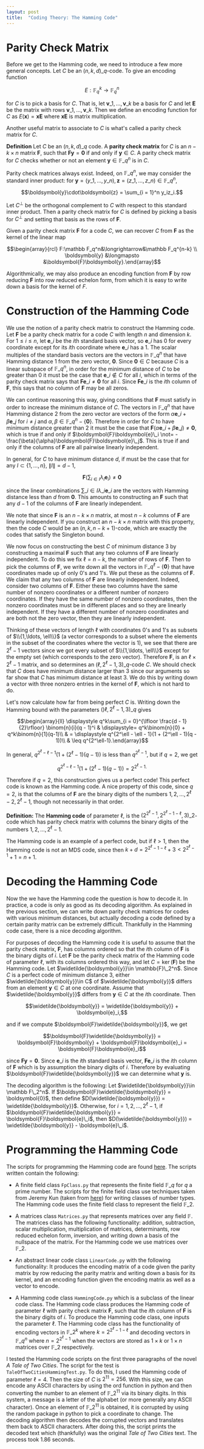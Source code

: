 ```yaml
---
layout: post
title:  "Coding Theory: The Hamming Code"
---
```


# Parity Check Matrix

Before we get to the Hamming code, we need to introduce a few more general concepts. Let $C$ be an $(n,k,d)\_q$-code. To give an encoding function

$$E:\mathbb F_q^k\longrightarrow\mathbb F_q^n$$

for $C$ is to pick a basis for $C$. That is, let $\boldsymbol{v}\_1,\ldots,\boldsymbol{v}\_k$ be a basis for $C$ and let $\boldsymbol{E}$ be the matrix with rows $\boldsymbol{v}\_1,\ldots,\boldsymbol{v}\_k$. Then we define an encoding function for $C$ as $E(\boldsymbol{x}) = \boldsymbol{x}\boldsymbol{E}$ where $\boldsymbol{x}\boldsymbol{E}$ is matrix multiplication.

Another useful matrix to associate to $C$ is what's called a parity check matrix for $C$.

**Definition** Let $C$ be an $(n,k,d)\_q$ code. A **parity check matrix** for $C$ is an $n-k\times n$ matrix $\boldsymbol{F}$, such that $\boldsymbol{F}\boldsymbol{y} = \boldsymbol{0}$ if and only if $\boldsymbol{y}\in C$. A parity check matrix for $C$ checks whether or not an element $\boldsymbol{y}\in \mathbb F\_q^n$ is in $C$.

Parity check matrices always exist. Indeed, on $\mathbb F\_q^n$, we may consider the standard inner product: for $\boldsymbol{y} = (y\_1,\ldots, y\_n), \boldsymbol{z} = (z\_1,\ldots,z\_n)\in\mathbb F\_q^n$,

$$\boldsymbol{y}\cdot\boldsymbol{z} = \sum_{i = 1}^n y_iz_i.$$

Let $C^\perp$ be the orthogonal complement to $C$ with respect to this standard inner product. Then a parity check matrix for $C$ is defined by picking a basis for $C^\perp$ and setting that basis as the rows of $\boldsymbol{F}$.

Given a parity check matrix $\boldsymbol{F}$ for a code $C$, we can recover $C$ from $\boldsymbol{F}$ as the kernel of the linear map

$$\begin{array}{rcl} F:\mathbb F_q^n&\longrightarrow&\mathbb F_q^{n-k} \\ \boldsymbol{y} &\longmapsto &\boldsymbol{F}\boldsymbol{y}.\end{array}$$

Algorithmically, we may also produce an encoding function from $\boldsymbol{F}$ by row reducing $\boldsymbol{F}$ into row reduced echelon form, from which it is easy to write down a basis for the kernel of $F$.

# Construction of the Hamming Code

We use the notion of a parity check matrix to construct the Hamming code. Let $\boldsymbol{F}$ be a parity check matrix for a code $C$ with length $n$ and dimension $k$. For $1\leq i\leq n$, let $\boldsymbol{e}\_i$ be the $i$th standard basis vector, so $\boldsymbol{e}\_i$ has $0$ for every coordinate except for its $i$th coordinate where $\boldsymbol{e}\_i$ has a $1$. The scalar multiples of the standard basis vectors are the vectors in $\mathbb F\_q^n$ that have Hamming distance $1$ from the zero vector, $\boldsymbol{0}$. Since $\boldsymbol{0}\in C$ because $C$ is a linear subspace of $\mathbb F\_q^n$, in order for the minimum distance of $C$ to be greater than $0$ it must be the case that $\boldsymbol{e}\_i\not\in C$ for all $i$, which in terms of the parity check matrix says that $\boldsymbol{F}\boldsymbol{e}\_i\not=\boldsymbol{0}$ for all $i$. Since $\boldsymbol{F}\boldsymbol{e}\_i$ is the $i$th column of $\boldsymbol{F}$, this says that no column of $\boldsymbol{F}$ may be all zeros.

We can continue reasoning this way, giving conditions that $\boldsymbol{F}$ must satisfy in order to increase the minimum distance of $C$. The vectors in $\mathbb F\_q^n$ that have Hamming distance $2$ from the zero vector are vectors of the form $\alpha \boldsymbol{e}\_i + \beta\boldsymbol{e}\_j$ for $i\not= j$ and $\alpha,\beta\in\mathbb F\_q^n - \{\boldsymbol{0}\}$. Therefore in order for $C$ to have minimum distance greater than $2$ it must be the case that $\boldsymbol{F}(\alpha\boldsymbol{e}\_i + \beta\boldsymbol{e}\_j)\not=\boldsymbol{0}$, which is true if and only if $\boldsymbol{F}\boldsymbol{e}\_i \not= -\frac{\beta}{\alpha}\boldsymbol{F}\boldsymbol{e}\_j$. This is true if and only if the columns of $\boldsymbol{F}$ are all pairwise linearly independent.

In general, for $C$ to have minimum distance $d$, if must be the case that for any $I\subset \{1,\ldots,n\}$, $\|I\| = d-1$,

$$\boldsymbol{F}\left(\sum_{i\in I} \lambda_i\boldsymbol{e}_i\right)\not=\boldsymbol{0}$$

since the linear combinations $\sum\_{i\in I} \lambda\_i\boldsymbol{e}\_i$ are the vectors with Hamming distance less than $d$ from $\boldsymbol{0}$. This amounts to constructing an $\boldsymbol{F}$ such that any $d-1$ of the columns of $\boldsymbol{F}$ are linearly independent.

We note that since $\boldsymbol{F}$ is an $n-k\times n$ matrix, at most $n-k$ columns of $\boldsymbol{F}$ are linearly independent. If you construct an $n-k\times n$ matrix with this property, then the code $C$ would be an $(n, k, n-k + 1)$-code, which are exactly the codes that satisfy the Singleton bound.

We now focus on constructing the best $C$ of minimum distance $3$ by constructing a maximal $\boldsymbol{F}$ such that any two columns of $\boldsymbol{F}$ are linearly independent. To do this we fix $\ell = n-k$, the number of rows of $\boldsymbol{F}$. Then to pick the columns of $\boldsymbol{F}$, we write down all the vectors in $\mathbb F\_q^{\ell} - \{\boldsymbol{0}\}$ that have coordinates made up of only $0$'s and $1$'s. We put these as the columns of $\boldsymbol{F}$. We claim that any two columns of $\boldsymbol{F}$ are linearly independent. Indeed, consider two columns of $\boldsymbol{F}$. Either these two columns have the same number of nonzero coordinates or a different number of nonzero coordinates. If they have the same number of nonzero coordinates, then the nonzero coordinates must be in different places and so they are linearly independent. If they have a different number of nonzero coordinates and are both not the zero vector, then they are linearly independent.

Thinking of these vectors of length $\ell$ with coordinates $0$'s and $1$'s as subsets of $\\{1,\ldots, \ell\\}$ (a vector corresponds to a subset where the elements in the subset of the coordinates where the vector is $1$), we see that there are $2^\ell - 1$ vectors since we got every subset of $\\{1,\ldots, \ell\\}$ except for the empty set (which corresponds to the zero vector). Therefore $\boldsymbol{F}$, is an $\ell\times 2^\ell - 1$ matrix, and so determines an $(\ell, 2^\ell - 1, 3)\_q$-code $C$. We should check that $C$ does have minimum distance larger than $3$ since our arguments so far show that $C$ has minimum distance at least $3$. We do this by writing down a vector with three nonzero entries in the kernel of $\boldsymbol{F}$, which is not hard to do.

Let's now calculate how far from being perfect $C$ is. Writing down the Hamming bound with the parameters $()\ell, 2^\ell - 1, 3)\_q$ gives

$$\begin{array}{ll} \displaystyle q^k\sum_{i = 0}^{\lfloor \frac{d - 1}{2}\rfloor} \binom{n}{i}(q - 1)^i & \displaystyle= q^k\binom{n}{0} + q^k\binom{n}{1}(q-1)\\
										& = \displaystyle q^{2^\ell - \ell - 1}(1 + (2^\ell - 1)(q - 1))\\
										& \leq q^{2^\ell-1}.\end{array}$$

In general, $q^{2^\ell - \ell - 1}(1 + (2^\ell - 1)(q - 1))$ is less than $q^{2^{\ell} - 1}$, but if $q = 2$, we get

$$q^{2^\ell - \ell - 1}(1 + (2^\ell - 1)(q - 1)) = 2^{2^\ell - 1.}$$

Therefore if $q = 2$, this construction gives us a perfect code! This perfect code is known as the Hamming code. A nice property of this code, since $q = 2$, is that the columns of $\boldsymbol{F}$ are the binary digits of the numbers $1,2,\ldots, 2^\ell - 2, 2^\ell - 1$, though not necessarily in that order.

**Definition:** The **Hamming code** of parameter $\ell$, is the $(2^{2^\ell - 1}, 2^{2^\ell - 1 - \ell}, 3)\_2$-code which has parity check matrix with columns the binary digits of the numbers $1,2,\ldots, 2^{\ell} - 1$.

The Hamming code is an example of a perfect code, but if $\ell >1$, then the Hamming code is not an MDS code, since then $k + d = 2^{2^\ell - 1 - \ell} + 3 < 2^{2^\ell - 1} + 1 = n + 1$.

# Decoding the Hamming Code

Now the we have the Hamming code the question is how to decode it. In practice, a code is only as good as its decoding algorithm. As explained in the previous section, we can write down parity check matrices for codes with various minimum distances, but actually decoding a code defined by a certain parity matrix can be extremely difficult. Thankfully in the Hamming code case, there is a nice decoding algorithm.

For purposes of decoding the Hamming code it is useful to assume that the parity check matrix, $\boldsymbol{F}$, has columns ordered so that the $i$th column of $\boldsymbol{F}$ is the binary digits of $i$. Let $\boldsymbol{F}$ be the parity check matrix of the Hamming code of parameter $\ell$, with its columns ordered this way, and let $C = \ker(\boldsymbol{F})$ be the Hamming code. Let $\widetilde{\boldsymbol{y}}\in \mathbb{F}\_2^n$. Since $C$ is a perfect code of minimum distance $3$, either $\widetilde{\boldsymbol{y}}\in C$ of $\widetilde{\boldsymbol{y}}$ differs from an element $\boldsymbol{y}\in C$ at one coordinate. Assume that $\widetilde{\boldsymbol{y}}$ differs from $\boldsymbol{y}\in C$ at the $i$th coordinate. Then

$$\widetilde{\boldsymbol{y}} = \widetilde{\boldsymbol{y}} + \boldsymbol{e}_i,$$

and if we compute $\boldsymbol{F}\widetilde{\boldsymbol{y}}$, we get

$$\boldsymbol{F}\widetilde{\boldsymbol{y}} = \boldsymbol{F}\boldsymbol{y} + \boldsymbol{F}\boldsymbol{e}_i = \boldsymbol{F}\boldsymbol{e}_i$$

since $\boldsymbol{F}\boldsymbol{y} = \boldsymbol{0}$. Since $\boldsymbol{e}\_i$ is the $i$th standard basis vector, $\boldsymbol{F}\boldsymbol{e}\_i$ is the $i$th column of $\boldsymbol{F}$ which is by assumption the binary digits of $i$. Therefore by evaluating $\boldsymbol{F}\widetilde{\boldsymbol{y}}$ we can determine what $\boldsymbol{y}$ is.

The decoding algorithm is the following: Let $\widetilde{\boldsymbol{y}}\in \mathbb F\_2^n$. If $\boldsymbol{F}\widetilde{\boldsymbol{y}} = \boldsymbol{0}$, then define $D(\widetilde{\boldsymbol{y}}) = \widetilde{\boldsymbol{y}}$. Otherwise, for $i = 1, 2,\ldots, 2^\ell - 1$, if $\boldsymbol{F}\widetilde{\boldsymbol{y}} = \boldsymbol{F}\boldsymbol{e}\_i$, then $D(\widetilde{\boldsymbol{y}}) = \widetilde{\boldsymbol{y}} - \boldsymbol{e}\_i$.

# Programming the Hamming Code

The scripts for programming the Hamming code are found [here](https://github.com/Joe-Ferrara/CodingTheoryIntro). The scripts written contain the following:
* A finite field class ``FpClass.py`` that represents the finite field $\mathbb F\_q$ for $q$ a prime number. The scripts for the finite field class use techniques taken from Jeremy Kun (taken from [here](https://jeremykun.com/2014/03/13/programming-with-finite-fields/)) for writing classes of number types. The Hamming code uses the finite field class to represent the field $\mathbb F\_2$.

* A matrices class ``Matrices.py`` that represents matrices over any field $\mathbb F$. The matrices class has the following functionality: addition, subtraction, scalar multiplication, multiplication of matrices, determinants, row reduced echelon form, inversion, and writing down a basis of the nullspace of the matrix. For the Hamming code we use matrices over $\mathbb F\_2$.

* An abstract linear code class ``LinearCode.py`` with the following functionality: It produces the encoding matrix of a code given the parity matrix by row reducing the parity matrix and writing down a basis for its kernel, and an encoding function given the encoding matrix as well as a vector to encode.

* A Hamming code class ``HammingCode.py`` which is a subclass of the linear code class. The Hamming code class produces the Hamming code of parameter $\ell$ with parity check matrix $\boldsymbol{F}$, such that the $i$th column of $\boldsymbol{F}$ is the binary digits of $i$. To produce the Hamming code class, one inputs the parameter $\ell$. The Hamming code class has the functionality of encoding vectors in $\mathbb F\_2^k$ where $k = 2^{2^\ell - 1 - \ell}$ and decoding vectors in $\mathbb F\_q^n$ where $n = 2^{2^\ell - 1}$ when the vectors are stored as $1\times k$ or $1\times n$ matrices over $\mathbb F\_2$ respectively.


I tested the Hamming code scripts on the first three paragraphs of the novel *A Tale of Two Cities*.  The script for the test is ``TaleOfTwoCitiesHammingTest.py``. To do this, I used the Hamming code of parameter $\ell = 4$. Then the size of $C$ is $2^{11} = 256$. With this size, we can encode any ASCII characters by using the ord function in python and then converting the number to an element of $\mathbb F\_2^{11}$ via its binary digits. In this system, a message is a letter of the alphabet (or more generally any ASCII character). Once an element of $\mathbb F\_2^{11}$ is obtained, it is corrupted by using the random package in python to pick a coordinate to change. The decoding algorithm then decodes the corrupted vectors and translates them back to ASCII characters. After doing this, the script prints the decoded text which (thankfully) was the original *Tale of Two Cities* text. The process took 1.86 seconds.

